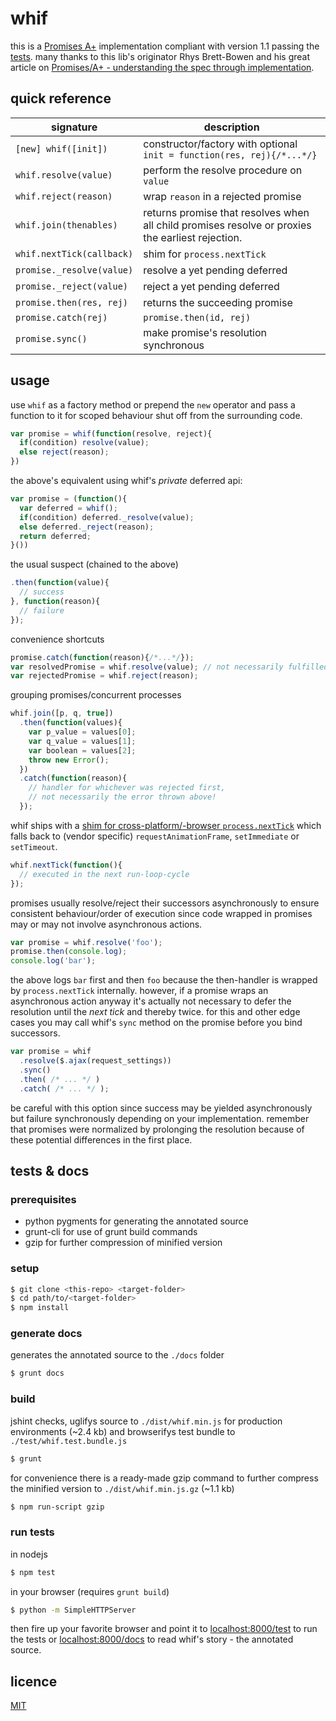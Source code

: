 
whif
====

this is a [Promises A+][3] implementation compliant with version 1.1 passing the [tests][2].
many thanks to this lib's originator Rhys Brett-Bowen and his great article on [Promises/A+ - understanding the spec through implementation][1].

[1]: http://modernjavascript.blogspot.de/2013/08/promisesa-understanding-by-doing.html
[2]: https://github.com/promises-aplus/promises-tests
[3]: http://promises-aplus.github.io/promises-spec/

quick reference
---------------

signature | description
--- | ---
`[new] whif([init])` | constructor/factory with optional `init = function(res, rej){/*...*/}`
`whif.resolve(value)` | perform the resolve procedure on `value`
`whif.reject(reason)` | wrap `reason` in a rejected promise
`whif.join(thenables)` | returns promise that resolves when all child promises resolve or proxies the earliest rejection.
`whif.nextTick(callback)` | shim for `process.nextTick`
`promise._resolve(value)` | resolve a yet pending deferred
`promise._reject(value)` | reject a yet pending deferred
`promise.then(res, rej)` | returns the succeeding promise
`promise.catch(rej)` | `promise.then(id, rej)`
`promise.sync()` | make promise's resolution synchronous

usage
-----

use `whif` as a factory method or prepend the `new` operator and pass
a function to it for scoped behaviour shut off from the surrounding code.
```js
var promise = whif(function(resolve, reject){
  if(condition) resolve(value);
  else reject(reason);
})
```
the above's equivalent using whif's _private_ deferred api:
```js
var promise = (function(){
  var deferred = whif();
  if(condition) deferred._resolve(value);
  else deferred._reject(reason);
  return deferred;
}())
```
the usual suspect (chained to the above)
```js
.then(function(value){
  // success
}, function(reason){
  // failure
});
```
convenience shortcuts
```js
promise.catch(function(reason){/*...*/});
var resolvedPromise = whif.resolve(value); // not necessarily fulfilled!
var rejectedPromise = whif.reject(reason);
```
grouping promises/concurrent processes
```js
whif.join([p, q, true])
  .then(function(values){
    var p_value = values[0];
    var q_value = values[1];
    var boolean = values[2];
    throw new Error();
  })
  .catch(function(reason){
    // handler for whichever was rejected first,
    // not necessarily the error thrown above!
  });
```
whif ships with a [shim for cross-platform/-browser `process.nextTick`](https://gist.github.com/espretto/ec79d6d0fc7a898b92b1) which falls back to (vendor specific) `requestAnimationFrame`, `setImmediate` or `setTimeout`. 
```js
whif.nextTick(function(){
  // executed in the next run-loop-cycle
});
```
promises usually resolve/reject their successors asynchronously to ensure consistent behaviour/order of execution since code wrapped in promises may or may not involve asynchronous actions.
```js
var promise = whif.resolve('foo');
promise.then(console.log);
console.log('bar');
```
the above logs `bar` first and then `foo` because the then-handler is wrapped by `process.nextTick` internally. however, if a promise wraps an asynchronous action anyway it's actually not necessary to defer the resolution until the _next tick_ and thereby twice. for this and other edge cases you may call whif's `sync` method on the promise before you bind successors.
```js
var promise = whif
  .resolve($.ajax(request_settings))
  .sync()
  .then( /* ... */ )
  .catch( /* ... */ );
```
be careful with this option since success may be yielded asynchronously but failure synchronously depending on your implementation. remember that promises were normalized by prolonging the resolution because of these potential differences in the first place.

tests & docs
------------

### prerequisites
- python pygments for generating the annotated source
- grunt-cli for use of grunt build commands
- gzip for further compression of minified version

### setup
```sh
$ git clone <this-repo> <target-folder>
$ cd path/to/<target-folder>
$ npm install
```

### generate docs
generates the annotated source to the `./docs` folder
```sh
$ grunt docs
```

### build
jshint checks, uglifys source to `./dist/whif.min.js` for production environments (~2.4 kb) and browserifys test bundle to `./test/whif.test.bundle.js`
```sh
$ grunt
```
for convenience there is a ready-made gzip command to further compress the minified version to `./dist/whif.min.js.gz` (~1.1 kb)
```sh
$ npm run-script gzip
```

### run tests
in nodejs
```sh
$ npm test
```
in your browser (requires `grunt build`)
```sh
$ python -m SimpleHTTPServer
```
then fire up your favorite browser and point it to [localhost:8000/test](http://localhost:8000/test) to run the tests or [localhost:8000/docs](http://localhost:8000/docs/src/whif.js.html) to read whif's story - the annotated source.

licence
-------
[MIT](http://mariusrunge.com/mit-licence.html)